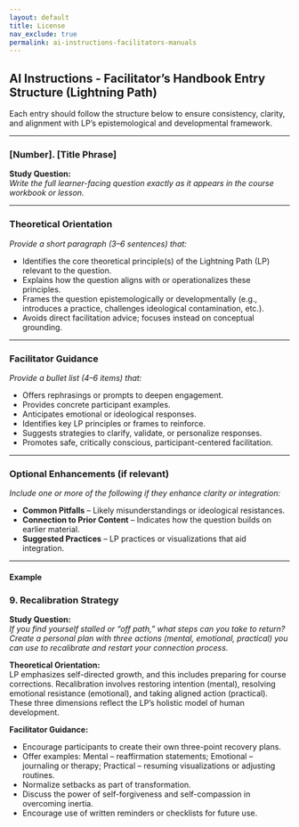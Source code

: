 ```yaml
---
layout: default
title: License
nav_exclude: true
permalink: ai-instructions-facilitators-manuals
---
```

## AI Instructions - Facilitator’s Handbook Entry Structure (Lightning Path)

Each entry should follow the structure below to ensure consistency, clarity, and alignment with LP’s epistemological and developmental framework.

---

### [Number]. [Title Phrase]
**Study Question:**  
*Write the full learner-facing question exactly as it appears in the course workbook or lesson.*

---

### Theoretical Orientation
*Provide a short paragraph (3–6 sentences) that:*

- Identifies the core theoretical principle(s) of the Lightning Path (LP) relevant to the question.
- Explains how the question aligns with or operationalizes these principles.
- Frames the question epistemologically or developmentally (e.g., introduces a practice, challenges ideological contamination, etc.).
- Avoids direct facilitation advice; focuses instead on conceptual grounding.

---

### Facilitator Guidance
*Provide a bullet list (4–6 items) that:*

- Offers rephrasings or prompts to deepen engagement.
- Provides concrete participant examples.
- Anticipates emotional or ideological responses.
- Identifies key LP principles or frames to reinforce.
- Suggests strategies to clarify, validate, or personalize responses.
- Promotes safe, critically conscious, participant-centered facilitation.

---

### Optional Enhancements (if relevant)
*Include one or more of the following if they enhance clarity or integration:*

- **Common Pitfalls** – Likely misunderstandings or ideological resistances.
- **Connection to Prior Content** – Indicates how the question builds on earlier material.
- **Suggested Practices** – LP practices or visualizations that aid integration.

---

#### Example

### 9. Recalibration Strategy
**Study Question:**  
*If you find yourself stalled or “off path,” what steps can you take to return? Create a personal plan with three actions (mental, emotional, practical) you can use to recalibrate and restart your connection process.*

**Theoretical Orientation:**  
LP emphasizes self-directed growth, and this includes preparing for course corrections. Recalibration involves restoring intention (mental), resolving emotional resistance (emotional), and taking aligned action (practical). These three dimensions reflect the LP’s holistic model of human development.

**Facilitator Guidance:**
- Encourage participants to create their own three-point recovery plans.
- Offer examples: Mental – reaffirmation statements; Emotional – journaling or therapy; Practical – resuming visualizations or adjusting routines.
- Normalize setbacks as part of transformation.
- Discuss the power of self-forgiveness and self-compassion in overcoming inertia.
- Encourage use of written reminders or checklists for future use.

